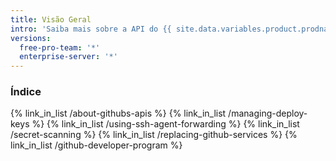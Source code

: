 ```yaml
---
title: Visão Geral
intro: 'Saiba mais sobre a API do {{ site.data.variables.product.prodname_dotcom }}, proteja suas implementações e junte-se ao Programa de Desenvolvedor do {{ site.data.variables.product.prodname_dotcom }}.'
versions:
  free-pro-team: '*'
  enterprise-server: '*'
---
```


### Índice

{% link_in_list /about-githubs-apis %}
{% link_in_list /managing-deploy-keys %}
{% link_in_list /using-ssh-agent-forwarding %}
{% link_in_list /secret-scanning %}
{% link_in_list /replacing-github-services %}
{% link_in_list /github-developer-program %}
